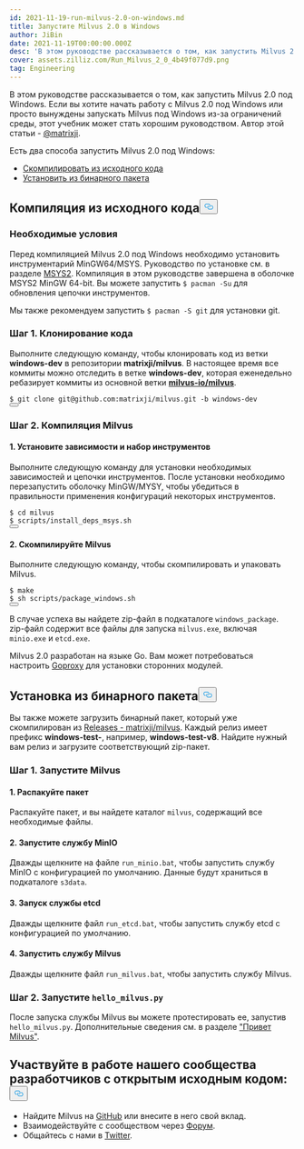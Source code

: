 ```yaml
---
id: 2021-11-19-run-milvus-2.0-on-windows.md
title: Запустите Milvus 2.0 в Windows
author: JiBin
date: 2021-11-19T00:00:00.000Z
desc: 'В этом руководстве рассказывается о том, как запустить Milvus 2.0 под Windows.'
cover: assets.zilliz.com/Run_Milvus_2_0_4b49f077d9.png
tag: Engineering
---
```

<p>В этом руководстве рассказывается о том, как запустить Milvus 2.0 под Windows. Если вы хотите начать работу с Milvus 2.0 под Windows или просто вынуждены запускать Milvus под Windows из-за ограничений среды, этот учебник может стать хорошим руководством. Автор этой статьи - <a href="https://github.com/matrixji">@matrixji</a>.</p>
<p>Есть два способа запустить Milvus 2.0 под Windows:</p>
<ul>
<li><a href="#Compile-from-source-code">Скомпилировать из исходного кода</a></li>
<li><a href="#Install-from-the-binary-package">Установить из бинарного пакета</a></li>
</ul>
<h2 id="Compile-from-source-code" class="common-anchor-header">Компиляция из исходного кода<button data-href="#Compile-from-source-code" class="anchor-icon" translate="no">
      <svg translate="no"
        aria-hidden="true"
        focusable="false"
        height="20"
        version="1.1"
        viewBox="0 0 16 16"
        width="16"
      >
        <path
          fill="#0092E4"
          fill-rule="evenodd"
          d="M4 9h1v1H4c-1.5 0-3-1.69-3-3.5S2.55 3 4 3h4c1.45 0 3 1.69 3 3.5 0 1.41-.91 2.72-2 3.25V8.59c.58-.45 1-1.27 1-2.09C10 5.22 8.98 4 8 4H4c-.98 0-2 1.22-2 2.5S3 9 4 9zm9-3h-1v1h1c1 0 2 1.22 2 2.5S13.98 12 13 12H9c-.98 0-2-1.22-2-2.5 0-.83.42-1.64 1-2.09V6.25c-1.09.53-2 1.84-2 3.25C6 11.31 7.55 13 9 13h4c1.45 0 3-1.69 3-3.5S14.5 6 13 6z"
        ></path>
      </svg>
    </button></h2><h3 id="Prerequisites" class="common-anchor-header">Необходимые условия</h3><p>Перед компиляцией Milvus 2.0 под Windows необходимо установить инструментарий MinGW64/MSYS. Руководство по установке см. в разделе <a href="https://www.msys2.org/">MSYS2</a>. Компиляция в этом руководстве завершена в оболочке MSYS2 MinGW 64-bit. Вы можете запустить <code translate="no">$ pacman -Su</code> для обновления цепочки инструментов.</p>
<p>Мы также рекомендуем запустить <code translate="no">$ pacman -S git</code> для установки git.</p>
<h3 id="Step-1-Clone-code" class="common-anchor-header">Шаг 1. Клонирование кода</h3><p>Выполните следующую команду, чтобы клонировать код из ветки <strong>windows-dev</strong> в репозитории <strong>matrixji/milvus</strong>. В настоящее время все коммиты можно отследить в ветке <strong>windows-dev</strong>, которая еженедельно ребазирует коммиты из основной ветки <a href="https://github.com/milvus-io/milvus"><strong>milvus-io/milvus</strong></a>.</p>
<pre><code translate="no" class="language-python">$ git <span class="hljs-built_in">clone</span> git@github.com:matrixji/milvus.git -b windows-dev
<button class="copy-code-btn"></button></code></pre>
<h3 id="Step-2-Compile-Milvus" class="common-anchor-header">Шаг 2. Компиляция Milvus</h3><h4 id="1-Install-dependencies-and-toolchain" class="common-anchor-header">1. Установите зависимости и набор инструментов</h4><p>Выполните следующую команду для установки необходимых зависимостей и цепочки инструментов. После установки необходимо перезапустить оболочку MinGW/MYSY, чтобы убедиться в правильности применения конфигураций некоторых инструментов.</p>
<pre><code translate="no" class="language-python">$ <span class="hljs-built_in">cd</span> milvus
$ scripts/install_deps_msys.sh
<button class="copy-code-btn"></button></code></pre>
<h4 id="2-Compile-Milvus" class="common-anchor-header">2. Скомпилируйте Milvus</h4><p>Выполните следующую команду, чтобы скомпилировать и упаковать Milvus.</p>
<pre><code translate="no" class="language-python">$ make
$ sh scripts/package_windows.sh
<button class="copy-code-btn"></button></code></pre>
<p>В случае успеха вы найдете zip-файл в подкаталоге <code translate="no">windows_package</code>. zip-файл содержит все файлы для запуска <code translate="no">milvus.exe</code>, включая <code translate="no">minio.exe</code> и <code translate="no">etcd.exe</code>.</p>
<div class="alert note">
Milvus 2.0 разработан на языке Go. Вам может потребоваться настроить <a href='https://goproxy.cn/'>Goproxy</a> для установки сторонних модулей.</div>
<h2 id="Install-from-the-binary-package" class="common-anchor-header">Установка из бинарного пакета<button data-href="#Install-from-the-binary-package" class="anchor-icon" translate="no">
      <svg translate="no"
        aria-hidden="true"
        focusable="false"
        height="20"
        version="1.1"
        viewBox="0 0 16 16"
        width="16"
      >
        <path
          fill="#0092E4"
          fill-rule="evenodd"
          d="M4 9h1v1H4c-1.5 0-3-1.69-3-3.5S2.55 3 4 3h4c1.45 0 3 1.69 3 3.5 0 1.41-.91 2.72-2 3.25V8.59c.58-.45 1-1.27 1-2.09C10 5.22 8.98 4 8 4H4c-.98 0-2 1.22-2 2.5S3 9 4 9zm9-3h-1v1h1c1 0 2 1.22 2 2.5S13.98 12 13 12H9c-.98 0-2-1.22-2-2.5 0-.83.42-1.64 1-2.09V6.25c-1.09.53-2 1.84-2 3.25C6 11.31 7.55 13 9 13h4c1.45 0 3-1.69 3-3.5S14.5 6 13 6z"
        ></path>
      </svg>
    </button></h2><p>Вы также можете загрузить бинарный пакет, который уже скомпилирован из <a href="https://github.com/matrixji/milvus/releases">Releases - matrixji/milvus</a>. Каждый релиз имеет префикс <strong>windows-test-</strong>, например, <strong>windows-test-v8</strong>. Найдите нужный вам релиз и загрузите соответствующий zip-пакет.</p>
<h3 id="Step-1-Start-Milvus" class="common-anchor-header">Шаг 1. Запустите Milvus</h3><h4 id="1-Unzip-the-package" class="common-anchor-header">1. Распакуйте пакет</h4><p>Распакуйте пакет, и вы найдете каталог <code translate="no">milvus</code>, содержащий все необходимые файлы.</p>
<h4 id="2-Start-a-MinIO-service" class="common-anchor-header">2. Запустите службу MinIO</h4><p>Дважды щелкните на файле <code translate="no">run_minio.bat</code>, чтобы запустить службу MinIO с конфигурацией по умолчанию. Данные будут храниться в подкаталоге <code translate="no">s3data</code>.</p>
<h4 id="3-Start-an-etcd-service" class="common-anchor-header">3. Запуск службы etcd</h4><p>Дважды щелкните файл <code translate="no">run_etcd.bat</code>, чтобы запустить службу etcd с конфигурацией по умолчанию.</p>
<h4 id="4-Start-Milvus-service" class="common-anchor-header">4. Запустить службу Milvus</h4><p>Дважды щелкните файл <code translate="no">run_milvus.bat</code>, чтобы запустить службу Milvus.</p>
<h3 id="Step-2-Run-hellomilvuspy" class="common-anchor-header">Шаг 2. Запустите <code translate="no">hello_milvus.py</code></h3><p>После запуска службы Milvus вы можете протестировать ее, запустив <code translate="no">hello_milvus.py</code>. Дополнительные сведения см. в разделе <a href="https://milvus.io/docs/v2.0.x/example_code.md">"Привет Milvus"</a>.</p>
<h2 id="Engage-with-our-open-source-community" class="common-anchor-header">Участвуйте в работе нашего сообщества разработчиков с открытым исходным кодом:<button data-href="#Engage-with-our-open-source-community" class="anchor-icon" translate="no">
      <svg translate="no"
        aria-hidden="true"
        focusable="false"
        height="20"
        version="1.1"
        viewBox="0 0 16 16"
        width="16"
      >
        <path
          fill="#0092E4"
          fill-rule="evenodd"
          d="M4 9h1v1H4c-1.5 0-3-1.69-3-3.5S2.55 3 4 3h4c1.45 0 3 1.69 3 3.5 0 1.41-.91 2.72-2 3.25V8.59c.58-.45 1-1.27 1-2.09C10 5.22 8.98 4 8 4H4c-.98 0-2 1.22-2 2.5S3 9 4 9zm9-3h-1v1h1c1 0 2 1.22 2 2.5S13.98 12 13 12H9c-.98 0-2-1.22-2-2.5 0-.83.42-1.64 1-2.09V6.25c-1.09.53-2 1.84-2 3.25C6 11.31 7.55 13 9 13h4c1.45 0 3-1.69 3-3.5S14.5 6 13 6z"
        ></path>
      </svg>
    </button></h2><ul>
<li>Найдите Milvus на <a href="https://bit.ly/3khejQB">GitHub</a> или внесите в него свой вклад.</li>
<li>Взаимодействуйте с сообществом через <a href="https://bit.ly/307HVsY">Форум</a>.</li>
<li>Общайтесь с нами в <a href="https://bit.ly/3wn5aek">Twitter</a>.</li>
</ul>
